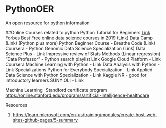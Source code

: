 # PythonOER
An open resource for python information

##Online Courses related to python
Python Tutorial for Beginners [Link](https://www.youtube.com/playlist?list=PLsyeobzWxl7poL9JTVyndKe62ieoN-MZ3)
Forbes Best Free online data science courses in 2019 (Link)
Data Camp (Link) (Python plus more)
Python Beginner Course - Breathe Code (Link)
Coursera - Python Genomic Data Science Specialization (Link)
Data Science Plus - Link
Impressive review of Stats Methods (Linear regression) 
“Data Professor” - Python search playlist Link
Google Cloud Platform - Link
Coursera
Machine Learning with Python - Link
Data Analysis with Python - Link
Specializations
Python for Everybody Specialization - Link
Applied Data Science with Python Specialization - Link
Kaggle
NR - good for introductory learners 
SUNY OLI - Link 


Machine Learning
-Standford certificate program https://online.stanford.edu/programs/artificial-intelligence-healthcare


Resources
1. https://learn.microsoft.com/en-us/training/modules/create-host-web-sites-github-pages/5-summary

